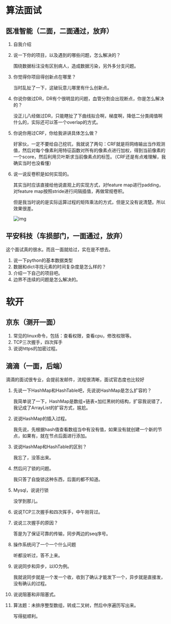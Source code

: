 # 算法面试

## 医准智能（二面，二面通过，放弃）

1. 自我介绍

2. 说一下你的项目，以及遇到的哪些问题，怎么解决的？

   围绕数据标注没有区别病人，造成数据污染，另外多分支问题。

3. 你觉得你项目得创新点在哪里？

   当时乱扯了一下，这破玩意儿哪里有什么创新点。

4. 你说你做过DR，DR有个很明显的问题，血管分割会出现断点，你是怎么解决的？

   没正儿八经做过DR，只能瞎扯了下曲线拟合啊，梯度啊，降低二分类阈值啊什么的，实际还可以答一个overlap的方式。

5. 你说你用过CRF，你给我讲讲具体怎么做？

   好家伙，一定不要给自己挖坑，我就说了两句：CRF就是将网络输出当作观测值，然后对每个像素利用特征函数对所有的像素点进行加权，得到当前像素的一个score，然后利用贝叶斯求当前像素点的标签。（CRF还是有点难理解，我确实当时也没看懂）

6. 说一说反卷积是如何实现的。

   其实当时应该直接给他说直观上的实现方式，对feature map进行padding，对feature map按照stride进行间隔插值，再做常规卷积。

   但是我当时说的是实际运算过程的矩阵乘法的方式，但是又没有说清楚。所以效果很差。

   ![img](https://piggo1996.oss-cn-beijing.aliyuncs.com/img/fcf85c4e66326ad5279563b480a80ae1_r.jpg)



## 平安科技（车损部门，一面通过，放弃）

这个面试真的很水。而且一面就给过，实在是不想去。

1. 说一下python的基本数据类型
2. 数据和dict寻找元素的时间复杂度是怎么样的？
3. 介绍一下自己的项目吧。
4. 边界不连续的问题是怎么解决的。

# 软开

## 京东（测开一面）

1. 常见的linux命令，包括：查看权限，查看cpu，修改权限等。
2. TCP三次握手，四次挥手
3. 说说https的加密过程。



## 滴滴（一面，后端）

滴滴的面试很专业，会提前发邮件，流程很清晰，面试官态度也比较好

1. 先说一下HashMap和HashTable吧，先说说HashMap是怎么扩容的？

   我简单说了一下，HashMap是数组+链表+加红黑树的结构，扩容我说错了，我记成了ArrayList的扩容方式，尴尬。

2. 说说HashMap的插入过程。

   我先说，先根据hash值查看数组当中有没有值，如果没有就创建一个新的节点，如果有，就在节点后面进行添加。
   
3. 说说HashMap和HashTable的区别？

   我忘了，没答出来。

4. 然后问了锁的问题。

   我只答了自旋锁这种东西，后面的都不知道。

5. Mysql，说说行锁

   没学到那儿。

6. 说说TCP三次握手和四次挥手，中午刚背过。

7. 说说三次握手的原因？

   答是为了保证可靠的传输，同步两边的seq序号。

8. 操作系统问了一个一个什么问题

   听都没听过，答不上来。

9. 说说同步和异步，以IO为例。

   我就说同步就是一个发一个收，收到了确认才能发下一个，异步就是直接发，没有确认的过程。

10. 说说阻塞和非阻塞式。

11. 算法题：未排序整型数组，转成二叉树，然后中序遍历写出来。

    写得挺顺利。